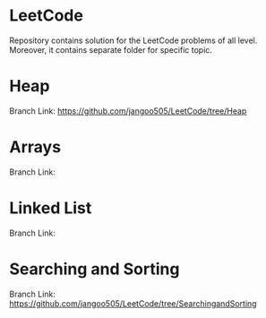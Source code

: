 # LeetCode
Repository contains solution for the LeetCode problems of all level. Moreover, it contains separate folder for specific topic.
# Heap
Branch Link: https://github.com/jangoo505/LeetCode/tree/Heap
# Arrays
Branch Link:

# Linked List
Branch Link: 

# Searching and Sorting
Branch Link: https://github.com/jangoo505/LeetCode/tree/SearchingandSorting

